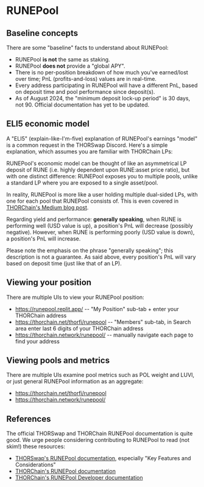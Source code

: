 # RUNEPool

## Baseline concepts

There are some "baseline" facts to understand about RUNEPool:

- RUNEPool **is not** the same as staking.
- RUNEPool **does not** provide a "global APY".
- There is no per-position breakdown of how much you've earned/lost over time; PnL (profits-and-loss) values are in real-time.
- Every address participating in RUNEPool will have a different PnL, based on deposit time and pool performance since deposit(s).
- As of August 2024, the "minimum deposit lock-up period" is 30 days, not 90.  Official documentation has yet to be updated.

## ELI5 economic model

A "ELI5" (explain-like-I'm-five) explanation of RUNEPool's earnings "model" is
a common request in the THORSwap Discord.  Here's a simple explanation, which
assumes you are familiar with THORChain LPs:

RUNEPool's economic model can be thought of like an asymmetrical LP deposit of
RUNE (i.e. highly dependent upon RUNE:asset price ratio), but with one distinct
difference: RUNEPool exposes you to multiple pools, unlike a standard LP where
you are exposed to a single asset/pool.

In reality, RUNEPool is more like a user holding multiple dual-sided LPs,
with one for each pool that RUNEPool consists of.  This is even covered in
[THORChain's Medium blog post](https://medium.com/thorchain/runepool-on-thorchain-bf8fef5587d5).

Regarding yield and performance: **generally speaking**, when RUNE is
performing well (USD value is up), a position's PnL will decrease (possibly
negative).  However, when RUNE is performing poorly (USD value is down), a
position's PnL will increase.

Please note the emphasis on the phrase "generally speaking"; this description
is not a guarantee.  As said above, every position's PnL will vary based on
deposit time (just like that of an LP).

## Viewing your position

There are multiple UIs to view your RUNEPool position:

- <https://runepool.replit.app/> -- "My Position" sub-tab + enter your THORChain address
- <https://thorchain.net/thorfi/runepool> -- "Members" sub-tab, in Search area enter last 6 digits of your THORChain address
- <https://thorchain.network/runepool/> -- manually navigate each page to find your address

## Viewing pools and metrics

There are multiple UIs examine pool metrics such as POL weight and LUVI, or
just general RUNEPool information as an aggregate:

- <https://thorchain.net/thorfi/runepool>
- <https://thorchain.network/runepool/>

## References

The official THORSwap and THORChain RUNEPool documentation is quite good.  We
urge people considering contributing to RUNEPool to read (not skim!) these
resources:

- [THORSwap's RUNEPool documentation](https://docs.thorswap.finance/thorswap/thorswap/runepool), especially "Key Features and Considerations"
- [THORChain's RUNEPool documentation](https://docs.thorchain.org/thorchain-finance/runepool)
- [THORChain's RUNEPool Developer documentation](https://dev.thorchain.org/concepts/rune-pool.html)
